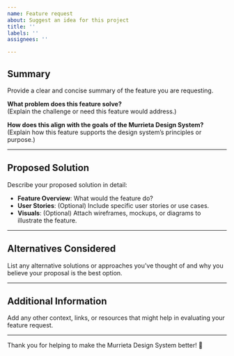 ```yaml
---
name: Feature request
about: Suggest an idea for this project
title: ''
labels: ''
assignees: ''

---
```



## Summary  

Provide a clear and concise summary of the feature you are requesting.  

**What problem does this feature solve?**  
(Explain the challenge or need this feature would address.)  

**How does this align with the goals of the Murrieta Design System?**  
(Explain how this feature supports the design system’s principles or purpose.)  

---

## Proposed Solution  

Describe your proposed solution in detail:  

- **Feature Overview**: What would the feature do?  
- **User Stories**: (Optional) Include specific user stories or use cases.  
- **Visuals**: (Optional) Attach wireframes, mockups, or diagrams to illustrate the feature.  

---

## Alternatives Considered  

List any alternative solutions or approaches you’ve thought of and why you believe your proposal is the best option.  

---

## Additional Information  

Add any other context, links, or resources that might help in evaluating your feature request.  

---

Thank you for helping to make the Murrieta Design System better! 🚀